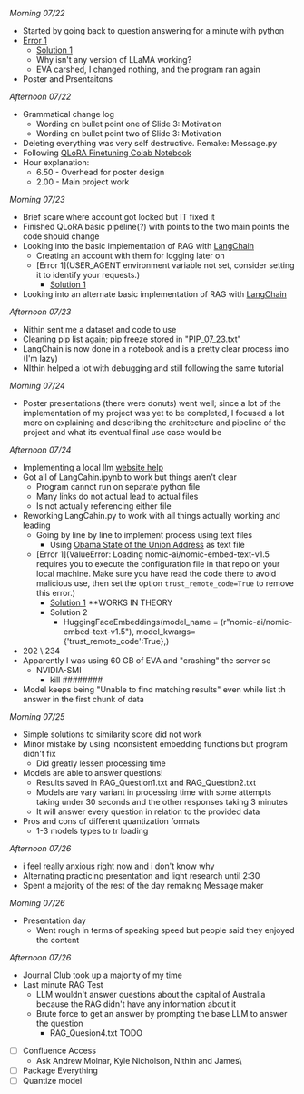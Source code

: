 
_Morning 07/22_
- Started by going back to question answering for a minute with python
- [Error 1](torch.distributed.elastic.multiprocessing.errors.ChildFailedError: )
	- [Solution 1](https://github.com/Vision-CAIR/MiniGPT-4/issues/237)
	- Why isn't any version of LLaMA working?
	- EVA carshed, I changed nothing, and the program ran again
- Poster and Prsentaitons

_Afternoon 07/22_
- Grammatical change log
	- Wording on bullet point one of Slide 3: Motivation
	- Wording on bullet point two of Slide 3: Motivation
- Deleting everything was very self destructive. Remake: Message.py
- Following [QLoRA Finetuning Colab Notebook](https://colab.research.google.com/drive/1VoYNfYDKcKRQRor98Zbf2-9VQTtGJ24k?usp=sharing#scrollTo=E0Nl5mWL0k2T)
- Hour explanation:
	- 6.50 - Overhead for poster design
	- 2.00 - Main project work

_Morning 07/23_
- Brief scare where account got locked but IT fixed it
- Finished QLoRA basic pipeline(?) with points to the two main points the code should change
- Looking into the basic implementation of RAG with [LangChain](https://python.langchain.com/v0.2/docs/tutorials/rag/)
	- Creating an account with them for logging later on
	- [Error 1](USER_AGENT environment variable not set, consider setting it to identify your requests.)
		- [Solution 1](https://github.com/langchain-ai/rag-from-scratch/issues/24)
- Looking into an alternate basic implementation of RAG with [LangChain](https://medium.com/@callumjmac/implementing-rag-in-langchain-with-chroma-a-step-by-step-guide-16fc21815339)


_Afternoon 07/23_
- Nithin sent me a dataset and code to use
- Cleaning pip list again; pip freeze stored in "PIP_07_23.txt"
- LangChain is now done in a notebook and is a pretty clear process imo (I'm lazy)
- NIthin helped a lot with debugging and still following the same tutorial

_Morning 07/24_
- Poster presentations (there were donuts) went well; since a lot of the implementation of my project was yet to be completed, I focused a lot more on explaining and describing the architecture and pipeline of the project and what its eventual final use case would be

_Afternoon 07/24_
- Implementing a local llm [website help](https://semaphoreci.com/blog/local-llm)
- Got all of LangCahin.ipynb to work but things aren't clear
	- Program cannot run on separate python file
	- Many links do not actual lead to actual files
	- Is not actually referencing either file
- Reworking LangCahin.py to work with all things actually working and leading
	- Going by line by line to implement process using text files
		- Using [Obama State of the Union Address](https://obamawhitehouse.archives.gov/the-press-office/2012/01/24/remarks-president-state-union-address) as text file
	- [Error 1](ValueError: Loading nomic-ai/nomic-embed-text-v1.5 requires you to execute the configuration file in that repo on your local machine. Make sure you have read the code there to avoid malicious use, then set the option `trust_remote_code=True` to remove this error.)
		- [Solution 1](https://github.com/zylon-ai/private-gpt/issues/1893) **WORKS IN THEORY
		- Solution 2
			- HuggingFaceEmbeddings(model_name = (r"nomic-ai/nomic-embed-text-v1.5"), model_kwargs={'trust_remote_code':True},)
- 202  \ 234
- Apparently I was using 60 GB of EVA and "crashing" the server so 
	- NVIDIA-SMI
		- kill ########
- Model keeps being "Unable to find matching results" even while list th answer in the first chunk of data

_Morning 07/25_
- Simple solutions to similarity score did not work
- Minor mistake by using inconsistent embedding functions but program didn't fix
	- Did greatly lessen processing time
- Models are able to answer questions!
	- Results saved in RAG_Question1.txt and RAG_Question2.txt
	- Models are vary variant in processing time with some attempts taking under 30 seconds and the other responses taking 3 minutes
	- It will answer every question in relation to the provided data
- Pros and cons of different quantization formats
	- 1-3 models types to tr loading

_Afternoon 07/26_
- i feel really anxious right now and i don't know why
- Alternating practicing presentation and light research until 2:30
- Spent a majority of the rest of the day remaking Message maker

_Morning 07/26_
- Presentation day
	- Went rough in terms of speaking speed  but people said they enjoyed the content

_Afternoon 07/26_
- Journal Club took up a majority of my time
- Last minute RAG Test
	- LLM wouldn't answer questions about the capital of Australia because the RAG didn't have any information about it
	- Brute force to get an answer by prompting the base LLM to answer the question
		- RAG_Quesion4.txt
TODO
- [ ] Confluence Access
	- Ask Andrew Molnar, Kyle Nicholson, Nithin and James\
- [ ] Package Everything
- [ ] Quantize model